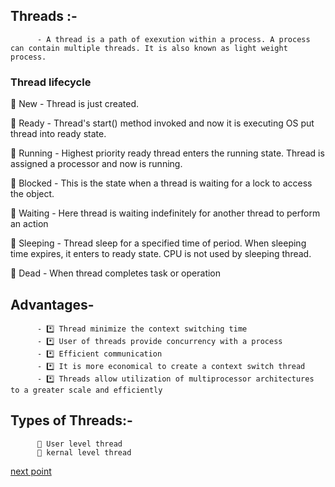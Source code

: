 ## Threads :- 
          - A thread is a path of exexution within a process. A process can contain multiple threads. It is also known as light weight process.
          
### Thread lifecycle

🛑 New 
    - Thread is just created.
    
🛑 Ready 
    - Thread's start() method invoked and now it is executing OS put thread into ready state.
    
🛑 Running 
    - Highest priority ready thread enters the running state. Thread is assigned a processor and now is running.
    
🛑 Blocked 
    - This is the state when a thread is waiting for a lock to access the object.
    
🛑 Waiting 
    - Here thread is waiting indefinitely for another thread to perform an action
    
🛑 Sleeping
    - Thread sleep for a specified time of period. When sleeping time expires, it enters to ready state. CPU is not used by sleeping thread.
    
🛑 Dead 
    - When thread completes task or operation

## Advantages-
          - *️⃣ Thread minimize the context switching time 
          - *️⃣ User of threads provide concurrency with a process
          - *️⃣ Efficient communication
          - *️⃣ It is more economical to create a context switch thread
          - *️⃣ Threads allow utilization of multiprocessor architectures to a greater scale and efficiently

## Types of Threads:-
          🛑 User level thread
          🛑 kernal level thread

[next point](https://github.com/prashantjagtap2909/OS/blob/main/Topics/Operating%20System/06%20-%20Multithreading%20model.md)
